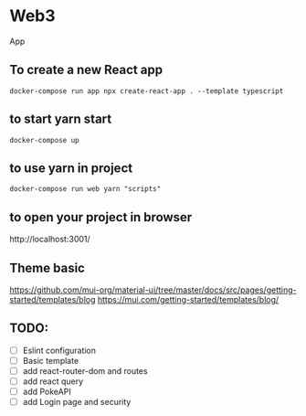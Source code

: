# Web3

App

## To create a new React app

```
docker-compose run app npx create-react-app . --template typescript
```

## to start yarn start

```
docker-compose up
```

## to use yarn in project

```
docker-compose run web yarn "scripts"
```

## to open your project in browser

http://localhost:3001/

## Theme basic

https://github.com/mui-org/material-ui/tree/master/docs/src/pages/getting-started/templates/blog
https://mui.com/getting-started/templates/blog/

## TODO:

- [ ] Eslint configuration
- [ ] Basic template
- [ ] add react-router-dom and routes
- [ ] add react query
- [ ] add PokeAPI
- [ ] add Login page and security
